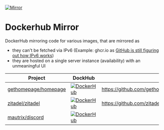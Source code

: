[![Mirror](https://github.com/litetex-oss/homepage-docker-mirror/actions/workflows/mirror.yml/badge.svg)](https://github.com/litetex-oss/homepage-docker-mirror/actions/workflows/mirror.yml)

# Dockerhub Mirror
DockerHub mirroring code for various images, that are mirrored as
* they can't be fetched via IPv6 (Example: ghcr.io as [GitHub is still figuring out how IPv6 works](https://github.com/orgs/community/discussions/10539))
* they are hosted on a single server instance (availability) with an unmeaningful UI
 
| Project | DockHub | Related |
| --- | --- | --- |
| [gethomepage/homepage](https://github.com/gethomepage/homepage) | [![DockerHub](https://img.shields.io/docker/pulls/litetex/ghcr.gethomepage.homepage.svg?logo=docker&logoColor=white&color=blue)](https://hub.docker.com/r/litetex/ghcr.gethomepage.homepage) | https://github.com/gethomepage/homepage/discussions/3527 |
| [zitadel/zitadel](https://github.com/zitadel/zitadel) | [![DockerHub](https://img.shields.io/docker/pulls/litetex/ghcr.zitadel.zitadel.svg?logo=docker&logoColor=white&color=blue)](https://hub.docker.com/r/litetex/ghcr.zitadel.zitadel) | https://github.com/zitadel/zitadel/discussions/8061 |
| [mautrix/discord](https://github.com/mautrix/discord) | [![DockerHub](https://img.shields.io/docker/pulls/litetex/mau.mautrix.discord.svg?logo=docker&logoColor=white&color=blue)](https://hub.docker.com/r/litetex/mau.mautrix.discord) | |
